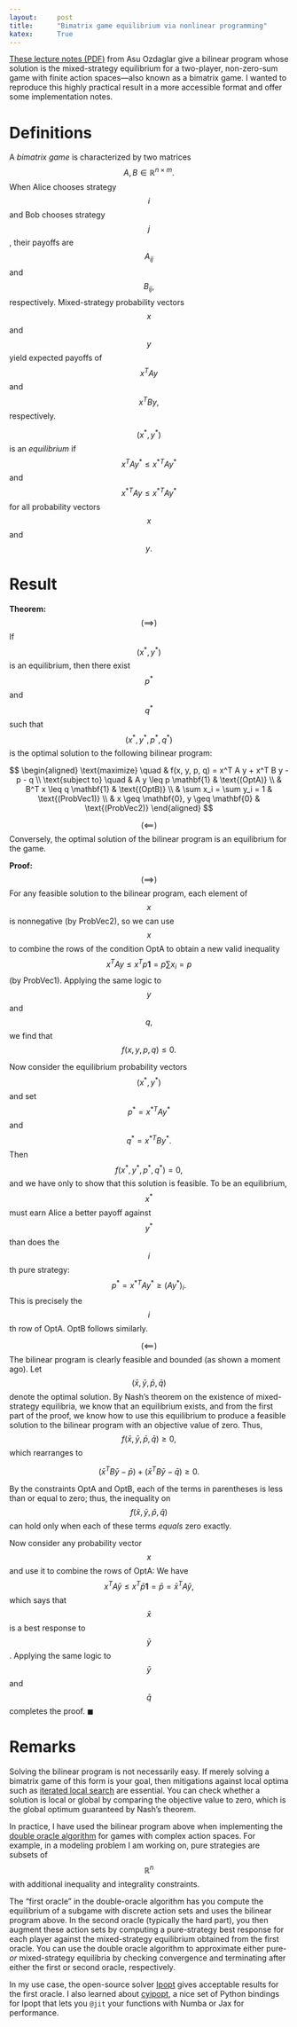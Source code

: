 ```yaml
---
layout:     post
title:      "Bimatrix game equilibrium via nonlinear programming"
katex:      True
---
```


[These lecture notes
(PDF)](https://ocw.mit.edu/courses/6-254-game-theory-with-engineering-applications-spring-2010/9cca6ef4a5399a4e05891f471d667441_MIT6_254S10_lec09.pdf)
from Asu Ozdaglar give a bilinear program whose solution is the mixed-strategy
equilibrium for a two-player, non-zero-sum game with finite action spaces—also
known as a bimatrix game. I wanted to reproduce this highly practical result in
a more accessible format and offer some implementation notes.<!--more-->

# Definitions

A *bimatrix game* is characterized by two matrices $$A, B \in \mathbb{R}^{n
\times m}.$$ When Alice chooses strategy $$i$$ and Bob chooses strategy $$j$$,
their payoffs are $$A_{ij}$$ and $$B_{ij},$$ respectively. Mixed-strategy
probability vectors $$x$$ and $$y$$ yield expected payoffs of $$x^T A y$$ and
$$x^T B y,$$ respectively.

$$(x^*, y^*)$$ is an *equilibrium* if $$x^T A y^* \leq x^{*T} A y^*$$ and
$$x^{*T} A y \leq x^{*T} A y^*$$ for all probability vectors $$x$$ and $$y.$$

# Result

**Theorem:** $$(\implies)$$ If $$(x^*, y^*)$$ is an equilibrium, then there
exist $$p^*$$ and $$q^*$$ such that $$(x^*, y^*, p^*, q^*)$$ is the optimal
solution to the following bilinear program:

$$
\begin{aligned}
    \text{maximize} \quad   & f(x, y, p, q) = x^T A y + x^T B y - p - q    \\
    \text{subject to} \quad & A y \leq p \mathbf{1} & \text{(OptA)} \\
                            & B^T x \leq q \mathbf{1} & \text{(OptB)} \\
                            & \sum x_i = \sum y_i = 1 & \text{(ProbVec1)} \\
                            & x \geq \mathbf{0}, y \geq \mathbf{0} & \text{(ProbVec2)}
\end{aligned}
$$

$$(\impliedby)$$ Conversely, the optimal solution of the bilinear program is an
equilibrium for the game.

**Proof:** $$(\implies)$$ For any feasible solution to the bilinear program,
each element of $$x$$ is nonnegative (by ProbVec2), so we can use $$x$$ to
combine the rows of the condition OptA to obtain a new valid inequality $$x^T A
y \leq x^T p \mathbf{1} = p \sum x_i = p$$ (by ProbVec1). Applying the same
logic to $$y$$ and $$q,$$ we find that $$f(x, y, p, q) \leq 0.$$

Now consider the equilibrium probability vectors $$(x^*, y^*)$$ and set $$p^* =
x^{*T} A y^*$$ and $$q^* = x^{*T} B y^{*}.$$ Then $$f(x^*, y^*, p^*, q^*) = 0,$$
and we have only to show that this solution is feasible. To be an equilibrium,
$$x^*$$ must earn Alice a better payoff against $$y^{*}$$ than does the $$i$$th
pure strategy: $$p^* = x^{*T} A y^* \geq (A y^*)_i.$$ This is precisely the
$$i$$th row of OptA. OptB follows similarly.

$$(\impliedby)$$ The bilinear program is clearly feasible and bounded (as shown
a moment ago). Let $$(\bar x, \bar y, \bar p, \bar q)$$ denote the optimal
solution. By Nash’s theorem on the existence of mixed-strategy equilibria, we
know that an equilibrium exists, and from the first part of the proof, we know
how to use this equilibrium to produce a feasible solution to the bilinear
program with an objective value of zero. Thus, $$f(\bar x, \bar y, \bar p, \bar
q) \geq 0,$$ which rearranges to

$$(\bar x^T B \bar y - \bar p) + (\bar x^T B \bar y - \bar q) \geq 0.$$

By the constraints OptA and OptB, each of the terms in parentheses is less than
or equal to zero; thus, the inequality on $$f(\bar x, \bar y, \bar p, \bar q)$$
can hold only when each of these terms *equals* zero exactly.

Now consider any probability vector $$x$$ and use it to combine the rows of
OptA: We have $$x^T A \bar y \leq x^T \bar p \mathbf{1} = \bar p = \bar x^T A
\bar y,$$ which says that $$\bar x$$ is a best response to $$\bar y$$. Applying
the same logic to $$\bar y$$ and $$\bar q$$ completes the proof. ◼

# Remarks

Solving the bilinear program is not necessarily easy. If merely solving a
bimatrix game of this form is your goal, then mitigations against local optima
such as [iterated local
search](https://en.wikipedia.org/wiki/Iterated_local_search) are essential. You
can check whether a solution is local or global by comparing the objective value
to zero, which is the global optimum guaranteed by Nash’s theorem. 

In practice, I have used the bilinear program above when implementing the
[double oracle algorithm](https://arxiv.org/abs/2009.12185) for games with
complex action spaces. For example, in a modeling problem I am working on, pure
strategies are subsets of $$\mathbb{R}^n$$ with additional inequality and
integrality constraints.

The “first oracle” in the double-oracle algorithm has you compute the
equilibrium of a subgame with discrete action sets and uses the bilinear program
above. In the second oracle (typically the hard part), you then augment these
action sets by computing a pure-strategy best response for each player against
the mixed-strategy equilibrium obtained from the first oracle. You can use the
double oracle algorithm to approximate either pure- *or* mixed-strategy
equilibria by checking convergence and terminating after either the first or
second oracle, respectively.

In my use case, the open-source solver [Ipopt](https://github.com/coin-or/Ipopt)
gives acceptable results for the first oracle. I also learned about
[cyipopt](https://github.com/mechmotum/cyipopt), a nice set of Python bindings
for Ipopt that lets you `@jit` your functions with Numba or Jax for performance.
